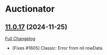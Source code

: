 # Auctionator

## [11.0.17](https://github.com/Auctionator/Auctionator/tree/11.0.17) (2024-11-25)
[Full Changelog](https://github.com/Auctionator/Auctionator/compare/11.0.16...11.0.17) 

- [Fixes #1605] Classic: Error from nil rowData  

